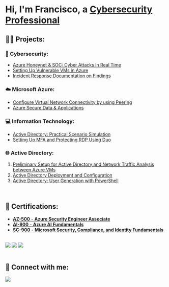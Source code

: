 <h1>Hi, I'm Francisco, a <a href="https://linkedin.com/in/franciscovfonseca">Cybersecurity Professional</a></h1>

<h2>👨‍💻 Projects:</h2>
<h3>🔐 Cybersecurity:</h3>

- [Azure Honeynet & SOC: Cyber Attacks in Real Time](https://github.com/franciscovfonseca/Azure-Honey-Net-SOC/blob/main/README.md)
- [Setting Up Vulnerable VMs in Azure](https://github.com/franciscovfonseca/Setting-Up-Vulnerable-VMs-in-Azure/blob/main/README.md)
- [Incident Response Documentation on Findings](https://github.com/franciscovfonseca/Azure-Incident-Response/blob/main/README.md)

<h3>☁️ Microsoft Azure:</h3>

- [Configure Virtual Network Connectivity by using Peering](https://github.com/franciscovfonseca/Configure-Virtual-Network-Connectivity-by-Using-Peering/blob/main/README.md)
- [Azure Secure Data & Applications](https://github.com/franciscovfonseca/Azure-Secure-Data-and-Applications/blob/main/README.md)

<h3>💻 Information Technology:</h3>

- [Active Directory: Practical Scenario Simulation](https://github.com/franciscovfonseca/Active-Directory-Practical-Scenario-Simulation/blob/main/README.md)
- [Setting Up MFA and Protecting RDP Using Duo](https://github.com/franciscovfonseca/Setting-Up-MFA-and-Protecting-RDP/blob/main/README.md)

<h3>🌐 Active Directory:</h3>

1. [Preliminary Setup for Active Directory and Network Traffic Analysis between Azure VMs](https://github.com/franciscovfonseca/Active-Directory-and-Azure-Setup/blob/main/README.md)
2. [Active Directory Deployment and Configuration](https://github.com/franciscovfonseca/Active-Directory-Deployment-and-Configuration/blob/main/README.md)
3. [Active Directory: User Generation with PowerShell](https://github.com/franciscovfonseca/Active-Directory-User-Generation/blob/main/README.md)
<br>

  
<h2>🏅 Certifications:</h2>

  - [**AZ-500** - **Azure Security Engineer Associate**](https://learn.microsoft.com/api/credentials/share/en-us/FranciscoFonseca-1031/796BAAF958DE0545?sharingId=EB3443383FE1C42)
  - [**AI-900** - **Azure AI Fundamentals**](https://learn.microsoft.com/api/credentials/share/en-us/FranciscoFonseca-1031/1F52490630D1FDBC?sharingId=EB3443383FE1C42)
  - [**SC-900** - **Microsoft Security, Compliance, and Identity Fundamentals**](https://learn.microsoft.com/api/credentials/share/en-us/FranciscoFonseca-1031/70E48D637DAB706F?sharingId=EB3443383FE1C42)
<br>



<div>
<a href="https://learn.microsoft.com/api/credentials/share/en-us/FranciscoFonseca-1031/796BAAF958DE0545?sharingId=EB3443383FE1C42"><img src="https://img.shields.io/badge/-AZ--500-0078D4?&style=for-the-badge&logo=Microsoft&logoColor=white" /></a>
<a href="https://learn.microsoft.com/api/credentials/share/en-us/FranciscoFonseca-1031/1F52490630D1FDBC?sharingId=EB3443383FE1C42"><img src="https://img.shields.io/badge/-AI--900-00A4EF?&style=for-the-badge&logo=Microsoft&logoColor=white" /></a>
<a href="https://learn.microsoft.com/api/credentials/share/en-us/FranciscoFonseca-1031/70E48D637DAB706F?sharingId=EB3443383FE1C42"><img src="https://img.shields.io/badge/-SC--900-00599C?&style=for-the-badge&logo=Microsoft&logoColor=white" /></a>
</div>
<br>


<h2> 🤳 Connect with me:</h2>

<a href="https://www.linkedin.com/in/franciscovfonseca/"><img src="https://img.shields.io/badge/-LinkedIn-0072b1?&style=for-the-badge&logo=linkedin&logoColor=white" /></a>

[linkedin]: https://linkedin.com/in/franciscovfonseca
